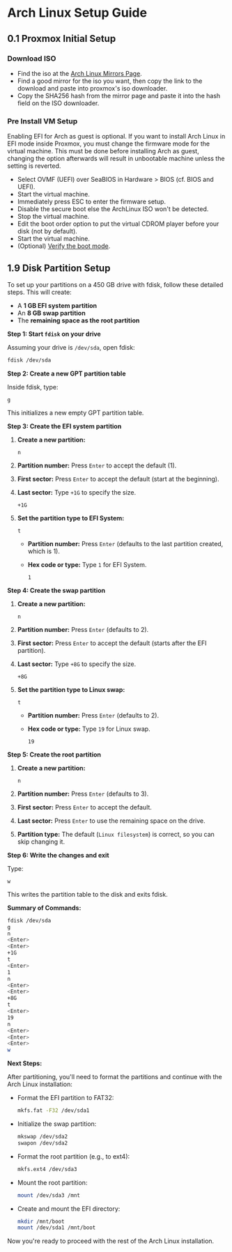 # Arch Linux Setup Guide
## 0.1 Proxmox Initial Setup

### Download ISO
* Find the iso at the [Arch Linux Mirrors Page](https://archlinux.org/download/).
* Find a good mirror for the iso you want, then copy the link to the download and paste into proxmox's iso downloader.
* Copy the SHA256 hash from the mirror page and paste it into the hash field on the ISO downloader.

### Pre Install VM Setup
Enabling EFI for Arch as guest is optional. If you want to install Arch Linux in EFI mode inside Proxmox, you must change the firmware mode for the virtual machine. This must be done before installing Arch as guest, changing the option afterwards will result in unbootable machine unless the setting is reverted.

* Select OVMF (UEFI) over SeaBIOS in Hardware > BIOS (cf. BIOS and UEFI).
* Start the virtual machine.
* Immediately press ESC to enter the firmware setup.
* Disable the secure boot else the ArchLinux ISO won't be detected.
* Stop the virtual machine.
* Edit the boot order option to put the virtual CDROM player before your disk (not by default).
* Start the virtual machine.
* (Optional) [Verify the boot mode](https://wiki.archlinux.org/title/Installation_guide#Verify_the_boot_mode).

## 1.9 Disk Partition Setup 
To set up your partitions on a 450 GB drive with fdisk, follow these detailed steps. This will create:

- A **1 GB EFI system partition**
- An **8 GB swap partition**
- The **remaining space as the root partition**

**Step 1: Start `fdisk` on your drive**

Assuming your drive is `/dev/sda`, open fdisk:

```bash
fdisk /dev/sda
```

**Step 2: Create a new GPT partition table**

Inside fdisk, type:

```
g
```

This initializes a new empty GPT partition table.

**Step 3: Create the EFI system partition**

1. **Create a new partition:**

   ```
   n
   ```

2. **Partition number:** Press `Enter` to accept the default (1).

3. **First sector:** Press `Enter` to accept the default (start at the beginning).

4. **Last sector:** Type `+1G` to specify the size.

   ```
   +1G
   ```

5. **Set the partition type to EFI System:**

   ```
   t
   ```

   - **Partition number:** Press `Enter` (defaults to the last partition created, which is 1).
   - **Hex code or type:** Type `1` for EFI System.

     ```
     1
     ```

**Step 4: Create the swap partition**

1. **Create a new partition:**

   ```
   n
   ```

2. **Partition number:** Press `Enter` (defaults to 2).

3. **First sector:** Press `Enter` to accept the default (starts after the EFI partition).

4. **Last sector:** Type `+8G` to specify the size.

   ```
   +8G
   ```

5. **Set the partition type to Linux swap:**

   ```
   t
   ```

   - **Partition number:** Press `Enter` (defaults to 2).
   - **Hex code or type:** Type `19` for Linux swap.

     ```
     19
     ```

**Step 5: Create the root partition**

1. **Create a new partition:**

   ```
   n
   ```

2. **Partition number:** Press `Enter` (defaults to 3).

3. **First sector:** Press `Enter` to accept the default.

4. **Last sector:** Press `Enter` to use the remaining space on the drive.

5. **Partition type:** The default (`Linux filesystem`) is correct, so you can skip changing it.

**Step 6: Write the changes and exit**

Type:

```
w
```

This writes the partition table to the disk and exits fdisk.

**Summary of Commands:**

```bash
fdisk /dev/sda
g
n
<Enter>
<Enter>
+1G
t
<Enter>
1
n
<Enter>
<Enter>
+8G
t
<Enter>
19
n
<Enter>
<Enter>
<Enter>
w
```

**Next Steps:**

After partitioning, you'll need to format the partitions and continue with the Arch Linux installation:

- Format the EFI partition to FAT32:

  ```bash
  mkfs.fat -F32 /dev/sda1
  ```

- Initialize the swap partition:

  ```bash
  mkswap /dev/sda2
  swapon /dev/sda2
  ```

- Format the root partition (e.g., to ext4):

  ```bash
  mkfs.ext4 /dev/sda3
  ```

- Mount the root partition:

  ```bash
  mount /dev/sda3 /mnt
  ```

- Create and mount the EFI directory:

  ```bash
  mkdir /mnt/boot
  mount /dev/sda1 /mnt/boot
  ```

Now you're ready to proceed with the rest of the Arch Linux installation.